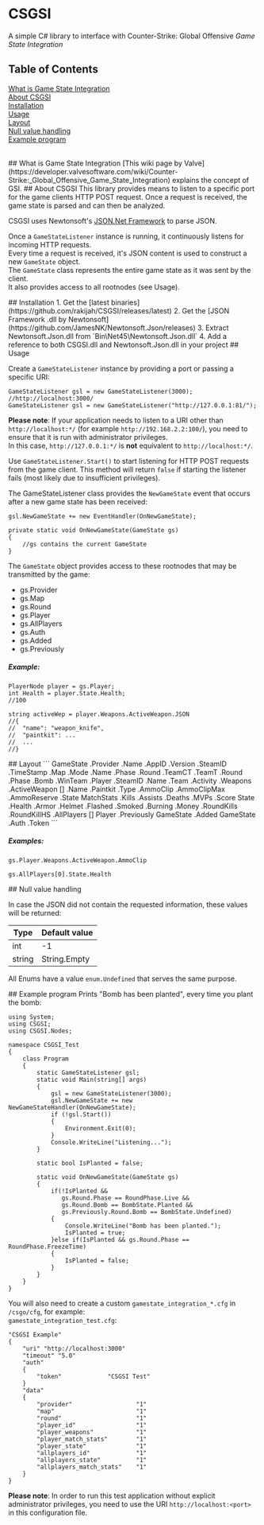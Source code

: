# CSGSI
A simple C# library to interface with Counter-Strike: Global Offensive *Game State Integration*

## Table of Contents  
[What is Game State Integration](#whatis)  
[About CSGSI](#about)  
[Installation](#installation)  
[Usage](#usage)  
[Layout](#layout)  
[Null value handling](#nullvaluehandling)  
[Example program](#example)  

<br>
<a name="whatis">
## What is Game State Integration
</a>
[This wiki page by Valve](https://developer.valvesoftware.com/wiki/Counter-Strike:_Global_Offensive_Game_State_Integration) explains the concept of GSI.

<a name="about">
## About CSGSI
</a>
This library provides means to listen to a specific port for the game clients HTTP POST request. Once a request is received, the game state is parsed and can then be analyzed.

CSGSI uses Newtonsoft's [JSON.Net Framework](http://www.newtonsoft.com/json) to parse JSON.

Once a `GameStateListener` instance is running, it continuously listens for incoming HTTP requests.  
Every time a request is received, it's JSON content is used to construct a new `GameState` object.  
The `GameState` class represents the entire game state as it was sent by the client.  
It also provides access to all rootnodes (see Usage).

<a name="installation">
## Installation
</a>
1. Get the [latest binaries](https://github.com/rakijah/CSGSI/releases/latest)
2. Get the [JSON Framework .dll by Newtonsoft](https://github.com/JamesNK/Newtonsoft.Json/releases)
3. Extract Newtonsoft.Json.dll from `Bin\Net45\Newtonsoft.Json.dll`
4. Add a reference to both CSGSI.dll and Newtonsoft.Json.dll in your project

<a name="usage">
## Usage
</a>

Create a `GameStateListener` instance by providing a port or passing a specific URI:

    GameStateListener gsl = new GameStateListener(3000); //http://localhost:3000/  
    GameStateListener gsl = new GameStateListener("http://127.0.0.1:81/");

**Please note**: If your application needs to listen to a URI other than `http://localhost:*/` (for example `http://192.168.2.2:100/`), you need to ensure that it is run with administrator privileges.  
In this case, `http://127.0.0.1:*/` is **not** equivalent to `http://localhost:*/`.

Use `GameStateListener.Start()` to start listening for HTTP POST requests from the game client. This method will return `false` if starting the listener fails (most likely due to insufficient privileges).

The GameStateListener class provides the `NewGameState` event that occurs after a new game state has been received:
```
gsl.NewGameState += new EventHandler(OnNewGameState);

private static void OnNewGameState(GameState gs)
{
    //gs contains the current GameState
}
```

The `GameState` object provides access to these rootnodes that may be transmitted by the game:

* gs.Provider
* gs.Map
* gs.Round
* gs.Player
* gs.AllPlayers
* gs.Auth
* gs.Added
* gs.Previously

##### Example:
```
PlayerNode player = gs.Player;
int Health = player.State.Health;
//100

string activeWep = player.Weapons.ActiveWeapon.JSON
//{
//  "name": "weapon_knife",
//  "paintkit": ...
//  ...
//}
```

<a name="layout">
## Layout
</a>
```
GameState
			.Provider
					.Name
					.AppID
					.Version
					.SteamID
					.TimeStamp
			.Map
					.Mode
					.Name
					.Phase
					.Round
					.TeamCT
					.TeamT
			.Round
					.Phase
					.Bomb
					.WinTeam
			.Player
					.SteamID
					.Name
					.Team
					.Activity
					.Weapons
							.ActiveWeapon
							[]
									.Name
									.Paintkit
									.Type
									.AmmoClip
									.AmmoClipMax
									.AmmoReserve
									.State
					MatchStats
							.Kills
							.Assists
							.Deaths
							.MVPs
							.Score
					State
							.Health
							.Armor
							.Helmet
							.Flashed
							.Smoked
							.Burning
							.Money
							.RoundKills
							.RoundKillHS
			.AllPlayers
					[]
							Player
			.Previously
					GameState
			.Added
					GameState
			.Auth
					.Token
```

##### Examples:
`gs.Player.Weapons.ActiveWeapon.AmmoClip`

`gs.AllPlayers[0].State.Health`

<a name="nullvaluehandling">
## Null value handling
</a>

In case the JSON did not contain the requested information, these values will be returned:

Type|Default value
----|-------------
int|-1
string| String.Empty

All Enums have a value `enum.Undefined` that serves the same purpose.

<a name="example">
## Example program
</a>
Prints "Bomb has been planted", every time you plant the bomb:

```
using System;
using CSGSI;
using CSGSI.Nodes;

namespace CSGSI_Test
{
    class Program
    {
        static GameStateListener gsl;
        static void Main(string[] args)
        {
            gsl = new GameStateListener(3000);
            gsl.NewGameState += new NewGameStateHandler(OnNewGameState);
            if (!gsl.Start())
            {
                Environment.Exit(0);
            }
            Console.WriteLine("Listening...");
        }

        static bool IsPlanted = false;

        static void OnNewGameState(GameState gs)
        {
            if(!IsPlanted &&
               gs.Round.Phase == RoundPhase.Live &&
               gs.Round.Bomb == BombState.Planted &&
               gs.Previously.Round.Bomb == BombState.Undefined)
            {
                Console.WriteLine("Bomb has been planted.");
                IsPlanted = true;
            }else if(IsPlanted && gs.Round.Phase == RoundPhase.FreezeTime)
            {
                IsPlanted = false;
            }
        }
    }
}
```

You will also need to create a custom `gamestate_integration_*.cfg` in `/csgo/cfg`, for example:  
`gamestate_integration_test.cfg`:  
```
"CSGSI Example"
{
	"uri" "http://localhost:3000"
	"timeout" "5.0"
	"auth"
	{
		"token"				"CSGSI Test"
	}
	"data"
	{
		"provider"              	"1"
		"map"                   	"1"
		"round"                 	"1"
		"player_id"					"1"
		"player_weapons"			"1"
		"player_match_stats"		"1"
		"player_state"				"1"
		"allplayers_id"				"1"
		"allplayers_state"			"1"
		"allplayers_match_stats"	"1"
	}
}
```

**Please note**: In order to run this test application without explicit administrator privileges, you need to use the URI `http://localhost:<port>` in this configuration file.
